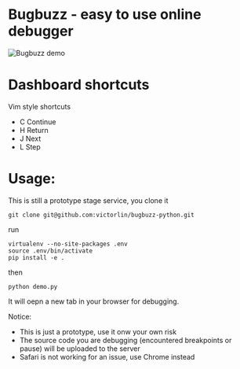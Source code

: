 # Bugbuzz - easy to use online debugger

![Bugbuzz demo](/demo.gif?raw=true )

# Dashboard shortcuts

Vim style shortcuts

 - C Continue
 - H Return
 - J Next
 - L Step


# Usage:

This is still a prototype stage service, you clone it

```
git clone git@github.com:victorlin/bugbuzz-python.git
```

run

```
virtualenv --no-site-packages .env
source .env/bin/activate
pip install -e .
```

then

```
python demo.py
```

It will oepn a new tab in your browser for debugging.

Notice:

 - This is just a prototype, use it onw your own risk
 - The source code you are debugging (encountered breakpoints or pause) will be uploaded to the server
 - Safari is not working for an issue, use Chrome instead
